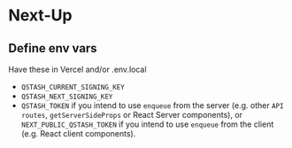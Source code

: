 # Next-Up

## Define env vars

Have these in Vercel and/or .env.local

- `QSTASH_CURRENT_SIGNING_KEY`
- `QSTASH_NEXT_SIGNING_KEY`
- `QSTASH_TOKEN` if you intend to use `enqueue` from the server (e.g. other `API routes`, `getServerSideProps` or React Server components), or `NEXT_PUBLIC_QSTASH_TOKEN` if you intend to use `enqueue` from the client (e.g. React client components).
